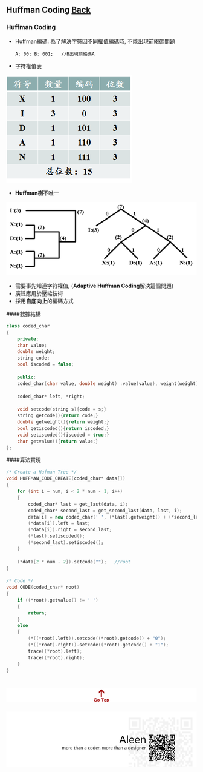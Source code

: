 ## Huffman Coding	[Back](./../Encode.md)

### Huffman Coding
- Huffman編碼: 為了解決字符因不同權值編碼時, 不能出現前綴碼問題

	```A: 00; B: 001;	//B出現前綴碼A```

- 字符權值表

<img src="./example.gif">

- **Huffman樹**不唯一

<img src="./huffmantree.gif">

- 需要事先知道字符權值, (**Adaptive Huffman Coding**解決這個問題)
- 廣泛應用於壓縮技術
- 採用**自底向上**的編碼方式

####數據結構	
```cpp
class coded_char
{
	private:
	char value;
	double weight;
	string code;
	bool iscoded = false;

	public:
	coded_char(char value, double weight) :value(value), weight(weight){}

	coded_char* left, *right;

	void setcode(string s){code = s;}
	string getcode(){return code;}
	double getweight(){return weight;}
	bool getiscoded(){return iscoded;}
	void setiscoded(){iscoded = true;}
	char getvalue(){return value;}
};
```

####算法實現
```cpp
/* Create a Hufman Tree */
void HUFFMAN_CODE_CREATE(coded_char* data[])
{
	for (int i = num; i < 2 * num - 1; i++)
	{
		coded_char* last = get_last(data, i);
		coded_char* second_last = get_second_last(data, last, i);
		data[i] = new coded_char(' ', (*last).getweight() + (*second_last).getweight());
		(*data[i]).left = last;
		(*data[i]).right = second_last;
		(*last).setiscoded();
		(*second_last).setiscoded();
	}

	(*data[2 * num - 2]).setcode("");	//root
}

/* Code */
void CODE(coded_char* root)
{
	if ((*root).getvalue() != ' ')
	{
		return;
	}
	else
	{
		(*((*root).left)).setcode((*root).getcode() + "0");
		(*((*root).right)).setcode((*root).getcode() + "1");
		trace((*root).left);
		trace((*root).right);
	}
}
```

<a href="#" style="left:200px;"><img src="./../../../pic/gotop.png"></a>
=====
<a href="http://aleen42.github.io/" target="_blank" ><img src="./../../../pic/tail.gif"></a>
